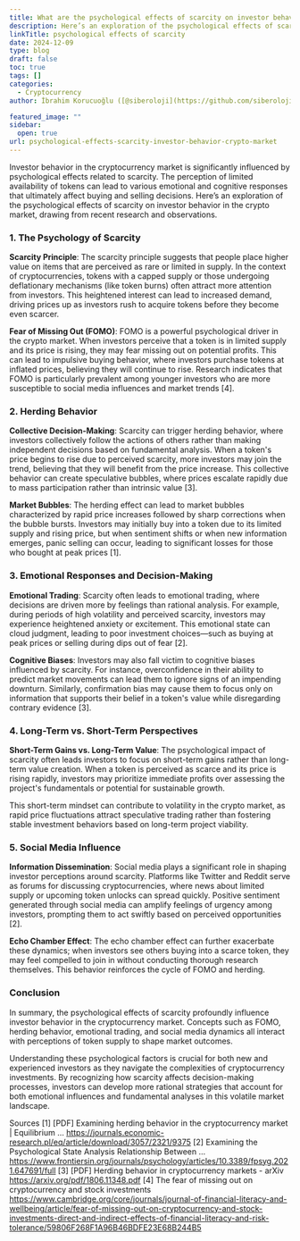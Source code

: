 ```yaml
---
title: What are the psychological effects of scarcity on investor behavior in the crypto market
description: Here’s an exploration of the psychological effects of scarcity on investor behavior in the crypto market, drawing from recent research and observations.
linkTitle: psychological effects of scarcity
date: 2024-12-09
type: blog
draft: false
toc: true
tags: []
categories:
  - Cryptocurrency
author: İbrahim Korucuoğlu ([@siberoloji](https://github.com/siberoloji))

featured_image: ""
sidebar:
  open: true
url: psychological-effects-scarcity-investor-behavior-crypto-market
---
```

Investor behavior in the cryptocurrency market is significantly influenced by psychological effects related to scarcity. The perception of limited availability of tokens can lead to various emotional and cognitive responses that ultimately affect buying and selling decisions. Here’s an exploration of the psychological effects of scarcity on investor behavior in the crypto market, drawing from recent research and observations.

### 1. The Psychology of Scarcity

**Scarcity Principle**: The scarcity principle suggests that people place higher value on items that are perceived as rare or limited in supply. In the context of cryptocurrencies, tokens with a capped supply or those undergoing deflationary mechanisms (like token burns) often attract more attention from investors. This heightened interest can lead to increased demand, driving prices up as investors rush to acquire tokens before they become even scarcer.

**Fear of Missing Out (FOMO)**: FOMO is a powerful psychological driver in the crypto market. When investors perceive that a token is in limited supply and its price is rising, they may fear missing out on potential profits. This can lead to impulsive buying behavior, where investors purchase tokens at inflated prices, believing they will continue to rise. Research indicates that FOMO is particularly prevalent among younger investors who are more susceptible to social media influences and market trends [4].

### 2. Herding Behavior

**Collective Decision-Making**: Scarcity can trigger herding behavior, where investors collectively follow the actions of others rather than making independent decisions based on fundamental analysis. When a token's price begins to rise due to perceived scarcity, more investors may join the trend, believing that they will benefit from the price increase. This collective behavior can create speculative bubbles, where prices escalate rapidly due to mass participation rather than intrinsic value [3].

**Market Bubbles**: The herding effect can lead to market bubbles characterized by rapid price increases followed by sharp corrections when the bubble bursts. Investors may initially buy into a token due to its limited supply and rising price, but when sentiment shifts or when new information emerges, panic selling can occur, leading to significant losses for those who bought at peak prices [1].

### 3. Emotional Responses and Decision-Making

**Emotional Trading**: Scarcity often leads to emotional trading, where decisions are driven more by feelings than rational analysis. For example, during periods of high volatility and perceived scarcity, investors may experience heightened anxiety or excitement. This emotional state can cloud judgment, leading to poor investment choices—such as buying at peak prices or selling during dips out of fear [2].

**Cognitive Biases**: Investors may also fall victim to cognitive biases influenced by scarcity. For instance, overconfidence in their ability to predict market movements can lead them to ignore signs of an impending downturn. Similarly, confirmation bias may cause them to focus only on information that supports their belief in a token's value while disregarding contrary evidence [3].

### 4. Long-Term vs. Short-Term Perspectives

**Short-Term Gains vs. Long-Term Value**: The psychological impact of scarcity often leads investors to focus on short-term gains rather than long-term value creation. When a token is perceived as scarce and its price is rising rapidly, investors may prioritize immediate profits over assessing the project's fundamentals or potential for sustainable growth.

This short-term mindset can contribute to volatility in the crypto market, as rapid price fluctuations attract speculative trading rather than fostering stable investment behaviors based on long-term project viability.

### 5. Social Media Influence

**Information Dissemination**: Social media plays a significant role in shaping investor perceptions around scarcity. Platforms like Twitter and Reddit serve as forums for discussing cryptocurrencies, where news about limited supply or upcoming token unlocks can spread quickly. Positive sentiment generated through social media can amplify feelings of urgency among investors, prompting them to act swiftly based on perceived opportunities [2].

**Echo Chamber Effect**: The echo chamber effect can further exacerbate these dynamics; when investors see others buying into a scarce token, they may feel compelled to join in without conducting thorough research themselves. This behavior reinforces the cycle of FOMO and herding.

### Conclusion

In summary, the psychological effects of scarcity profoundly influence investor behavior in the cryptocurrency market. Concepts such as FOMO, herding behavior, emotional trading, and social media dynamics all interact with perceptions of token supply to shape market outcomes.

Understanding these psychological factors is crucial for both new and experienced investors as they navigate the complexities of cryptocurrency investments. By recognizing how scarcity affects decision-making processes, investors can develop more rational strategies that account for both emotional influences and fundamental analyses in this volatile market landscape.

Sources
[1] [PDF] Examining herding behavior in the cryptocurrency market | Equilibrium ... <https://journals.economic-research.pl/eq/article/download/3057/2321/9375>
[2] Examining the Psychological State Analysis Relationship Between ... <https://www.frontiersin.org/journals/psychology/articles/10.3389/fpsyg.2021.647691/full>
[3] [PDF] Herding behavior in cryptocurrency markets - arXiv <https://arxiv.org/pdf/1806.11348.pdf>
[4] The fear of missing out on cryptocurrency and stock investments <https://www.cambridge.org/core/journals/journal-of-financial-literacy-and-wellbeing/article/fear-of-missing-out-on-cryptocurrency-and-stock-investments-direct-and-indirect-effects-of-financial-literacy-and-risk-tolerance/59806F268F1A96B46BDFE23E68B244B5>
